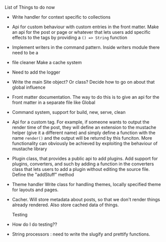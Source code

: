 List of Things to do now

- Write handler for context specific to collections

- Api for custom behaviour with custom entries in the front matter. 
    Make an api for the post or page or whatever that lets users add specific effects
    to the tags by providing a `() => String` function

- Implement writers in the command pattern. Inside writers module there need to be a
- file cleaner Make a cache system

- Need to add the logger

- Write the main Site object? Or class? 
    Decide how to go on about that global influence

- Front matter documentation. 
    The way to do this is to give an api for the front matter in a separate file like
    Global

- Command system, support for build, new, serve, clean

- Api for a custom tag. 
    For example, if someone wants to output the render time of the post, they will
    define an extension to the mustache helper (give it a different name) and simply
    define a function with the name `render()` and the output will be returnd by this
    funciton. More functionality can obviously be achieved by exploiting the behaviour
    of mustache library

- Plugin class, that provides a public api to add plugins. 
    Add support for plugins, converters, and such by adding a function in the
    converters class that lets users to add a plugin without editing the source file.
    Define the "addStuff" method

- Theme handler
    Write class for handling themes, locally specified theme for layouts and pages.

- Cacher. 
    Will store metadata about posts, so that we don't render things already rendered.
    Also store cached data of things.

    Testing

- How do I do testing??

- String processors :
    need to write the slugify and prettify functions. 

